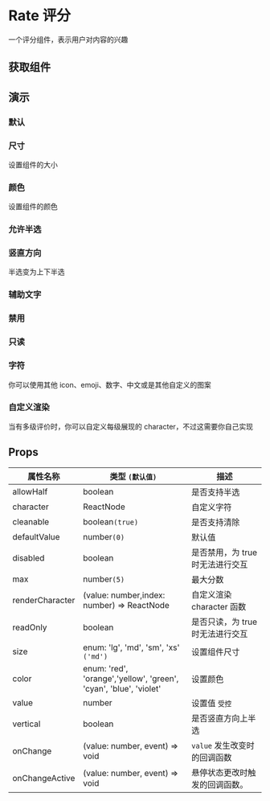 # Rate 评分

一个评分组件，表示用户对内容的兴趣

## 获取组件

<!--{include:(components/rate/fragments/import.md)}-->

## 演示

### 默认

<!--{include:`basic.md`}}-->

### 尺寸

设置组件的大小

<!--{include:`size.md`}}-->

### 颜色

设置组件的颜色

<!--{include:`color.md`}}-->

### 允许半选

<!--{include:`half-select.md`}}-->

### 竖直方向

半选变为上下半选

<!--{include:`vertical.md`}}-->

### 辅助文字

<!--{include:`hover.md`}}-->

### 禁用

<!--{include:`disabled.md`}}-->

### 只读

<!--{include:`readonly.md`}}-->

### 字符

你可以使用其他 icon、emoji、数字、中文或是其他自定义的图案

<!--{include:`character.md`}}-->

### 自定义渲染

当有多级评价时，你可以自定义每级展现的 character，不过这需要你自己实现

<!--{include:`custom-character.md`}}-->

## Props

| 属性名称        | 类型 `(默认值)`                                                        | 描述                             |
| --------------- | ---------------------------------------------------------------------- | -------------------------------- |
| allowHalf       | boolean                                                                | 是否支持半选                     |
| character       | ReactNode                                                              | 自定义字符                       |
| cleanable       | boolean`(true)`                                                        | 是否支持清除                     |
| defaultValue    | number`(0)`                                                            | 默认值                           |
| disabled        | boolean                                                                | 是否禁用，为 true 时无法进行交互 |  |
| max             | number`(5)`                                                            | 最大分数                         |
| renderCharacter | (value: number,index: number) => ReactNode                             | 自定义渲染 character 函数        |
| readOnly        | boolean                                                                | 是否只读，为 true 时无法进行交互 |
| size            | enum: 'lg', 'md', 'sm', 'xs' `('md')`                                  | 设置组件尺寸                     |
| color           | enum: 'red', 'orange','yellow', 'green', <br/>'cyan', 'blue', 'violet' | 设置颜色                         |
| value           | number                                                                 | 设置值 `受控`                    |
| vertical        | boolean                                                                | 是否竖直方向上半选               |
| onChange        | (value: number, event) => void                                         | `value` 发生改变时的回调函数     |
| onChangeActive  | (value: number, event) => void                                         | 悬停状态更改时触发的回调函数。   |

